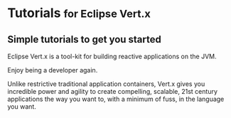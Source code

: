 # Tutorials <small>for Eclipse Vert.x</small>

## Simple tutorials to get you started

Eclipse Vert.x is a tool-kit for building reactive applications on the JVM.

Enjoy being a developer again.

Unlike restrictive traditional application containers, Vert.x gives you incredible power and agility to create compelling, scalable, 21st century applications the way you want to, with a minimum of fuss, in the language you want.

